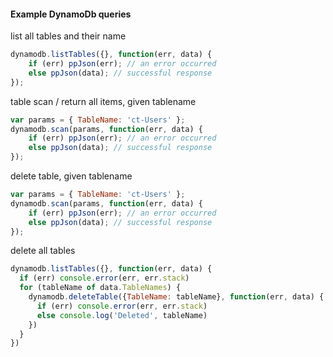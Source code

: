 #### Example DynamoDb queries

list all tables and their name

``` javascript
dynamodb.listTables({}, function(err, data) {
    if (err) ppJson(err); // an error occurred
    else ppJson(data); // successful response
});
```

table scan / return all items, given tablename

``` javascript
var params = { TableName: 'ct-Users' };
dynamodb.scan(params, function(err, data) {
    if (err) ppJson(err); // an error occurred
    else ppJson(data); // successful response
});
```

delete table, given tablename

``` javascript
var params = { TableName: 'ct-Users' };
dynamodb.scan(params, function(err, data) {
    if (err) ppJson(err); // an error occurred
    else ppJson(data); // successful response
});
```

delete all tables

``` javascript
dynamodb.listTables({}, function(err, data) {
  if (err) console.error(err, err.stack)
  for (tableName of data.TableNames) {
    dynamodb.deleteTable({TableName: tableName}, function(err, data) {
      if (err) console.error(err, err.stack)
      else console.log('Deleted', tableName)
    })
  }
})
```